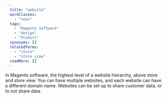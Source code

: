```yaml
---
  title: "website"
  wordClasses: 
    - "noun"
  tags: 
    - "Magento Software"
    - "design"
    - "Product"
  synonyms: []
  relatedTerms: 
    - "store"
    - "store view"
  readMore: []
---
```

In Magento software, the highest level of a website hierarchy, above store and store view. You can have multiple websites, and each website can have a different domain name. Websites can be set up to share customer data, or to not share data.
